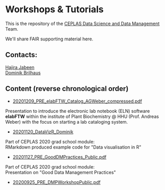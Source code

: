 # Workshops & Tutorials

This is the repository of the [CEPLAS Data Science and Data Management](https://www.ceplas.eu/en/research/data-science-and-data-management/) Team. 

We'll share FAIR supporting material here.  

## Contacts: 

[Hajira Jabeen](mailto:hajira.jabeen@uni-koeln.de)  
[Dominik Brilhaus](mailto:dominik.brilhaus@hhu.de)


## Content (reverse chronological order)

- [20201209_PRE_elabFTW_Catalog_AGWeber_compressed.pdf](./20201209_PRE_elabFTW_Catalog_AGWeber_compressed.pdf)

Presentation to introduce the electronic lab notebook (ELN) software **elabFTW** within the
institute of Plant Biochemistry @ HHU (Prof. Andreas Weber) with the focus on starting a lab cataloging system. 

- [20201120_DataVizR_Dominik](./20201120_DataVizR_Dominik/)

Part of CEPLAS 2020 grad school module:  
RMarkdown produced example code for "Data visualisation in R"

- [20201127_PRE_GoodDMPractices_Public.pdf](./20201127_PRE_GoodDMPractices_Public.pdf)

Part of CEPLAS 2020 grad school module:  
Presentation on "Good Data Management Practices"

- [20200925_PRE_DMPWorkshopPublic.pdf](./20200925_PRE_DMPWorkshopPublic.pdf)




